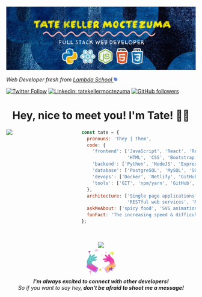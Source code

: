 

<!--
**tatek1993/tatek1993** is a ✨ _special_ ✨ repository because its `README.md` (this file) appears on your GitHub profile.

Here are some ideas to get you started:

- 🔭 I’m currently working on ...
- 🌱 I’m currently learning ...
- 👯 I’m looking to collaborate on ...
- 🤔 I’m looking for help with ...
- 💬 Ask me about ...
- 📫 How to reach me: ...
- 😄 Pronouns: ...
- ⚡ Fun fact: ...
-->

![Tate Keller Moctezuma, Web Developer](https://github.com/tatek1993/tatek1993/raw/master/githubbanner.jpg)

<div align='left'><p><em>Web Developer fresh from <a href="https://lambdaschool.com/">Lambda School  <img src="https://github.com/tatek1993/tatek1993/raw/master/full-stack-web-development-technical-interviewing.png" width="12"/></a> 
</em></p></div>

<div data-iframe-width="150" data-iframe-height="270" data-share-badge-id="894b6cde-5199-4233-8c0c-7c0fede0571d" data-share-badge-host="https://www.youracclaim.com"></div><script type="text/javascript" async src="//cdn.youracclaim.com/assets/utilities/embed.js"></script>


[![Twitter Follow](https://img.shields.io/twitter/follow/MoctezumaTate?label=Follow)](https://twitter.com/MoctezumaTate)
[![Linkedin: tatekellermoctezuma](https://img.shields.io/badge/-Tate-blue?style=flat-square&logo=Linkedin&logoColor=white&link=https://www.linkedin.com/in/tate-keller-moctezuma/)](https://www.linkedin.com/in/tate-keller-moctezuma/)
[![GitHub followers](https://img.shields.io/github/followers/tatek1993?label=Follow&style=social)](https://github.com/tatek1993)

<div align='center'><h1> Hey, nice to meet you! I'm Tate! 👋🏽</h1></div>

<img align='left' src="https://media.giphy.com/media/JmgQ0FP3vEcHPKcxVl/source.gif" width="200">


```javascript
const tate = {
  pronouns: 'They | Them',
  code: {
    'frontend': ['JavaScript', 'React', 'Redux',
                 'HTML', 'CSS', 'Bootstrap', 'MaterialUI'],
    'backend': ['Python', 'NodeJS', 'Express'],
    'database': ['PostgreSQL', 'MySQL', 'SQLite3', 'Knex.js'],
    'devops': ['Docker', 'Netlify', 'GitHub Actions', 'Heroku'],
    'tools': ['GIT', 'npm/yarn', 'GitHub', 'Postman', 'Eclipse']
  },
  architecture: ['Single page applications', 'Progressive web applications', 
                 'RESTful web services', 'N-Tier web applications'],
  askMeAbout: ['spicy food', 'SVG animations', 'my dog', 'painting', 'indie video games'],
  funFact: 'The increasing speed & difficulty in Space Invaders was a bug-turned-feature.'
};
```
</br><div align='center'><img align='center' src="https://media.giphy.com/media/Q8b8bhMBsoLwju6xbK/source.gif" width="180"></br><img align='center' src="https://github.com/tatek1993/tatek1993/raw/master/connect.gif" width="80"> </br><em><b>I'm always excited to connect with other developers!</b></br> So if you want to say hey,<b> don't be afraid to shoot me a message!</b></em></div>